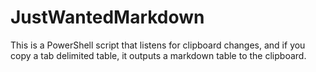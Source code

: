 # JustWantedMarkdown
This is a PowerShell script that listens for clipboard changes, and if you copy a tab delimited table, it outputs a markdown table to the clipboard.

